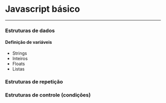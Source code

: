 # Javascript básico
---
### Estruturas de dados
#### Definição de variáveis
* Strings
* Inteiros
* Floats
* Listas
### Estruturas de repetição
### Estruturas de controle (condições)